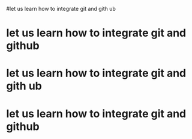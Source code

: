 #let us learn how to integrate git and gith ub
# let us learn how to integrate git and github
# let us learn how to integrate git and gith ub
# let us learn how to integrate git and github
